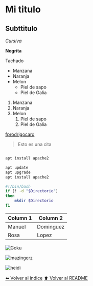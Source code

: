 # Mi titulo
## Subttitulo

*Cursiva*

**Negrita**

~~Tachado~~
<!--Lista-->
* Manzana
* Naranja
* Melon
    * Piel de sapo
    * Piel de Galia
<!--Lista enumerada-->
1. Manzana
2. Naranja
3. Melon
    1. Piel de sapo
    2. Piel de Galia

<!--Link-->
[fprodrigocaro](fprodrigocaro.com)
<!--Cita-->
> Esto es una cita

<!--Codigo-->
~~~bash

apt install apache2

~~~


~~~ bash
apt update
apt upgrade
apt install apache2
~~~

~~~ sh
#!/bin/bash
if [! -d "$Directorio"]
then
    mkdir $Directorio
fi
~~~
<!--Tablas-->
| Column 1 | Column 2 |
|----------|----------|
|  Manuel  |Dominguez |
|  Rosa    |Lopez     |
<!--Imagenes-->
![Goku](https://img2.rtve.es/i/?w=1600&i=1657019154219.jpg)

![mazingerz](mazingerz.jpg)

![heidi](img/heidi.jpeg)


[⬅️ Volver al índice](./Index.md)
[⬆️ Volver al README](/README.md)
